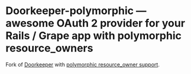 # Doorkeeper-polymorphic — awesome OAuth 2 provider for your Rails / Grape app with polymorphic resource_owners

Fork of [Doorkeeper](https://github.com/doorkeeper-gem/doorkeeper) with [polymorphic resource_owner support](https://github.com/doorkeeper-gem/doorkeeper/issues/1069).
